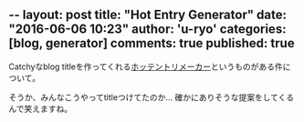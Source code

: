 --
layout: post
title: "Hot Entry Generator"
date: "2016-06-06 10:23"
author: 'u-ryo'
categories: [blog, generator]
comments: true
published: true
---
Catchyなblog titleを作ってくれる[ホッテントリメーカー](http://pha22.net/hotentry/)というものがある件について。

そうか、みんなこうやってtitleつけてたのか...
確かにありそうな提案をしてくるんで笑えますね。